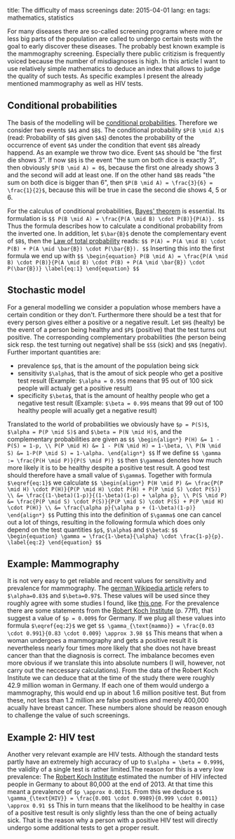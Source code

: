title: The difficulty of mass screenings
date: 2015-04-01
lang: en
tags: mathematics, statistics

For many diseases there are so-called screening programs where more or less big parts of the population are called to undergo certain tests with the goal to early discover these diseases. The probably best known example is the mammography screening. Especially there public critizism is frequently voiced because the number of misdiagnoses is high. In this article I want to use relatively simple mathematics to deduce an index that allows to judge the quality of such tests. As specific examples I present the already mentioned mammography as well as HIV tests.

## Conditional probabilities

The basis of the modelling will be [conditional probabilities][condprob]. Therefore we consider two events `$A$` and `$B$`. The conditional probability `$P(B \mid A)$` (read: Probability of `$B$` given `$A$`) denotes the probability of the occurrence of event `$A$` under the condition that event `$B$` already happend. As an example we throw two dice. Event `$A$` should be "the first die shows 3". If now `$B$` is the event "the sum on both dice is exactly 3", then obviously `$P(B \mid A) = 0$`, because the first one already shows 3 and the second will add at least one. If on the other hand `$B$` reads "the sum on both dice is bigger than 6", then `$P(B \mid A) = \frac{3}{6} = \frac{1}{2}$`, because this will be true in case the second die shows 4, 5 or 6.

For the calculus of conditional probabilities, [Bayes' theorem][bayes] is essential. Its formulation is
`$$ P(B \mid A) = \frac{P(A \mid B) \cdot P(B)}{P(A)}. $$`
Thus the formula describes how to calculate a conditional probability from the inverted one. In addition, let `$\bar{B}$` denote the complementary event of `$B$`, then the [Law of total probability][totalprob] reads: 
`$$ P(A) = P(A \mid B) \cdot P(B) + P(A \mid \bar{B}) \cdot P(\bar{B}). $$`
Inserting this into the first formula we end up with 
`$$ \begin{equation} P(B \mid A) = \frac{P(A \mid B) \cdot P(B)}{P(A \mid B) \cdot P(B) + P(A \mid \bar{B}) \cdot P(\bar{B})} \label{eq:1} \end{equation} $$`

## Stochastic model

For a general modelling we consider a population whose members have a certain condition or they don't. Furthermore there should be a test that for every person gives either a positive or a negative result. Let `$H$` (healty) be the event of a person being healthy and `$P$` (positive) that the test turns out positive. The corresponding complementary probabilities (the person being sick resp. the test turning out negative) shall be `$S$` (sick) and `$N$` (negativ). Further important quantities are:

* prevalence `$p$`, that is the amount of the population being sick
* sensitivity `$\alpha$`, that is the amout of sick people who get a positive test result (Example: `$\alpha = 0.95$` means that 95 out of 100 sick people will actualy get a positive result)
* specificity `$\beta$`, that is the amount of healthy people who get a negative test result (Example: `$\beta = 0.99$` means that 99 out of 100 healthy people will acually get a negative result)

Translated to the world of probabilities we obviously have `$p = P(S)$`, `$\alpha = P(P \mid S)$` and `$\beta = P(N \mid H)$`, and the complementary probabilities are given as 
`$$ \begin{align*} P(H) &= 1 - P(S) = 1-p, \\ P(P \mid H) &= 1 - P(N \mid H) = 1-\beta, \\ P(N \mid S) &= 1-P(P \mid S) = 1-\alpha. \end{align*} $$` 
If we define 
`$$ \gamma := \frac{P(H \mid P)}{P(S \mid P)} $$`
then `$\gamma$` denotes how much more likely it is to be healthy despite a positive test result. A good test should therefore have a small value of `$\gamma$`. Together with formula `$\eqref{eq:1}$` we calculate
`$$
	\begin{align*}
		P(H \mid P) &= \frac{P(P \mid H) \cdot P(H)}{P(P \mid H) \cdot P(H) + P(P \mid S) \cdot P(S)} \\ &= \frac{(1-\beta)(1-p)}{(1-\beta)(1-p) + \alpha p}, \\
		P(S \mid P) &= \frac{P(P \mid S) \cdot P(S)}{P(P \mid S) \cdot P(S) + P(P \mid H) \cdot P(H)} \\ &= \frac{\alpha p}{\alpha p + (1-\beta)(1-p)}
	\end{align*}
$$`
Putting this into the definition of `$\gamma$` one can cancel out a lot of things, resulting in the following formula which does only depend on the test quantities `$p$`, `$\alpha$` and `$\beta$`:
`$$ \begin{equation} \gamma = \frac{1-\beta}{\alpha} \cdot \frac{1-p}{p}. \label{eq:2} \end{equation} $$`

## Example: Mammography

It is not very easy to get reliable and recent values for sensitivity and prevalence for mammography. The [german Wikipedia article][wikiMammo] refers to `$\alpha=0.83$` and `$\beta=0.97$`. These values will be used since they roughly agree with some studies I found, like [this one][KGMC2000]. For the prevalence there are some statements from the [Robert Koch Institute][rki_brust] (p. 77ff), that suggest a value of `$p = 0.009$` for Germany. If we plug all these values into formula `$\eqref{eq:2}$` we get
`$$ \gamma_{\text{mammo}} = \frac{0.03 \cdot 0.991}{0.83 \cdot 0.009} \approx 3.98 $$`
This means that when a woman undergoes a mammography and gets a positive result it is nevertheless nearly four times more likely that she does not have breast cancer than that the diagnosis is correct. The imbalance becomes even more obvious if we translate this into absolute numbers (I will, however, not carry out the neccessary calculations). From the data of the Robert Koch Institute we can deduce that at the time of the study there were roughly 42.9 million woman in Germany. If each one of them would undergo a mammography, this would end up in about 1.6 million positive test. But from these, not less than 1.2 million are false positives and merely 400,000 acually have breast cancer. These numbers alone should be reason enough to challenge the value of such screenings.

## Example 2: HIV test

Another very relevant example are HIV tests. Although the standard tests partly have an extremely high accuracy of up to `$\alpha = \beta = 0.999$`, the validity of a single test is rather limited.The reason for this is a very low prevalence: The [Robert Koch Institute][rki_hiv] estimated the number of HIV infected people in Germany to about 80,000 at the end of 2013. At that time this meant a prevalence of `$p \approx 0.0011$`. From this we deduce
`$$ \gamma_{\text{HIV}} = \frac{0.001 \cdot 0.9989}{0.999 \cdot 0.0011} \approx 0.91 $$`
This in turn means that the likelihood to be healthy in case of a positive test result is only slightly less than the one of being actually sick. That is the reason why a person with a positive HIV test will directly undergo some additional tests to get a proper result.


[bayes]: http://en.wikipedia.org/wiki/Bayes%27_theorem
[condprob]: http://en.wikipedia.org/wiki/Conditional_probability
[rki_brust]: http://edoc.rki.de/documents/rki_fv/re2vZ2t28Ir8Y/PDF/23GSS31yB0GKUhU.pdf
[rki_hiv]: http://www.rki.de/DE/Content/InfAZ/H/HIVAIDS/Epidemiologie/Daten_und_Berichte/EckdatenDeutschland.pdf?__blob=publicationFile
[totalprob]: http://en.wikipedia.org/wiki/Law_of_total_probability
[wikiMammo]: http://de.wikipedia.org/wiki/Mammographie#Kritik_am_Mammographie-Screening
[KGMC2000]: http://www.ncbi.nlm.nih.gov/pubmed/11002452